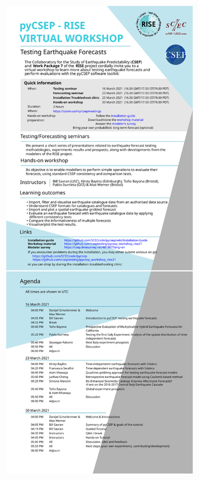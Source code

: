 

![](https://raw.githubusercontent.com/cseptesting/pycsep_workshop_rise21/main/organizational/invitation.svg) 
![](https://raw.githubusercontent.com/cseptesting/pycsep_workshop_rise21/main/organizational/agenda.svg)





